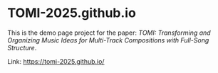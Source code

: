 # TOMI-2025.github.io
This is the demo page project for the paper: _TOMI: Transforming and Organizing Music Ideas for Multi-Track Compositions with Full-Song Structure_.

Link: https://tomi-2025.github.io/